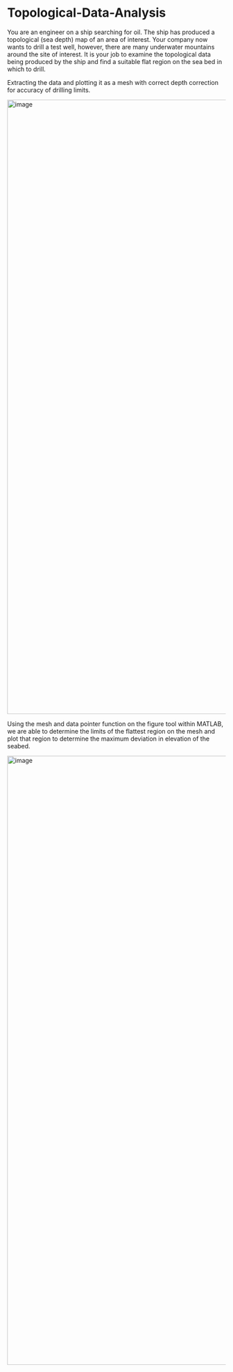 # Topological-Data-Analysis
You are an engineer on a ship searching for oil. The ship has produced a topological (sea depth) map of an area of interest. Your company now wants to drill a test well, however, there are many underwater mountains around the site of interest. It is your job to examine the topological data being produced by the ship and find a suitable flat region on the sea bed in which to drill.

Extracting the data and plotting it as a mesh with correct depth correction for accuracy of drilling limits.

<img width="2532" height="1412" alt="image" src="https://github.com/user-attachments/assets/d6d00b2b-7e54-488a-96b4-76891ae8d4ad" />

Using the mesh and data pointer function on the figure tool within MATLAB, we are able to determine the limits of the flattest region on the mesh and plot that region to determine the maximum deviation in elevation of the seabed.

<img width="2522" height="1400" alt="image" src="https://github.com/user-attachments/assets/b5769296-19f2-4d09-bf73-d3ca6ae70015" />
